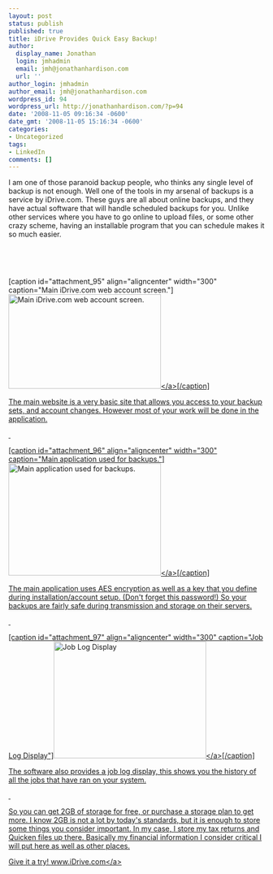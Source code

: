 ```yaml
---
layout: post
status: publish
published: true
title: iDrive Provides Quick Easy Backup!
author:
  display_name: Jonathan
  login: jmhadmin
  email: jmh@jonathanhardison.com
  url: ''
author_login: jmhadmin
author_email: jmh@jonathanhardison.com
wordpress_id: 94
wordpress_url: http://jonathanhardison.com/?p=94
date: '2008-11-05 09:16:34 -0600'
date_gmt: '2008-11-05 15:16:34 -0600'
categories:
- Uncategorized
tags:
- LinkedIn
comments: []
---
```

<p>I am one of those paranoid backup people, who thinks any single level of backup is not enough. Well one of the tools in my arsenal of backups is a service by iDrive.com. These guys are all about online backups, and they have actual software that will handle scheduled backups for you. Unlike other services where you have to go online to upload files, or some other crazy scheme, having an installable program that you can schedule makes it so much easier.</p>
<p>&nbsp;</p>
<p>&nbsp;</p>
<p>[caption id="attachment_95" align="aligncenter" width="300" caption="Main iDrive.com web account screen."]<a href="http:&#47;&#47;jonathanhardison.com&#47;wp-content&#47;uploads&#47;2008&#47;11&#47;capture1.jpg"><img class="size-medium wp-image-95 " title="capture1" src="http:&#47;&#47;jonathanhardison.com&#47;wp-content&#47;uploads&#47;2008&#47;11&#47;capture1-300x186.jpg" alt="Main iDrive.com web account screen." width="300" height="186" &#47;><&#47;a>[&#47;caption]</p>
<p>The main website is a very basic site that allows you access to your backup sets, and account changes. However most of your work will be done in the application.</p>
<p>&nbsp;</p>
<p>[caption id="attachment_96" align="aligncenter" width="300" caption="Main application used for backups."]<a href="http:&#47;&#47;jonathanhardison.com&#47;wp-content&#47;uploads&#47;2008&#47;11&#47;capture2.jpg"><img class="size-medium wp-image-96 " title="capture2" src="http:&#47;&#47;jonathanhardison.com&#47;wp-content&#47;uploads&#47;2008&#47;11&#47;capture2-300x221.jpg" alt="Main application used for backups." width="300" height="221" &#47;><&#47;a>[&#47;caption]</p>
<p>The main application uses AES encryption as well as a key that you define during installation&#47;account setup. (Don't forget this password!) So your backups are fairly safe during transmission and storage on their servers.</p>
<p>&nbsp;</p>
<p>[caption id="attachment_97" align="aligncenter" width="300" caption="Job Log Display"]<a href="http:&#47;&#47;jonathanhardison.com&#47;wp-content&#47;uploads&#47;2008&#47;11&#47;capture3.jpg"><img class="size-medium wp-image-97 " title="capture3" src="http:&#47;&#47;jonathanhardison.com&#47;wp-content&#47;uploads&#47;2008&#47;11&#47;capture3-300x230.jpg" alt="Job Log Display" width="300" height="230" &#47;><&#47;a>[&#47;caption]</p>
<p>The software also provides a job log display, this shows you the history of all the jobs that have ran on your system.</p>
<p>&nbsp;</p>
<p>So you can get 2GB of storage for free, or purchase a storage plan to get more. I know 2GB is not a lot by today's standards, but it is enough to store some things you consider important. In my case, I store my tax returns and Quicken files up there. Basically my financial information I consider critical I will put here as well as other places.</p>
<p>Give it a try! <a href="http:&#47;&#47;www.idrive.com" target="_blank">www.iDrive.com<&#47;a></p>
